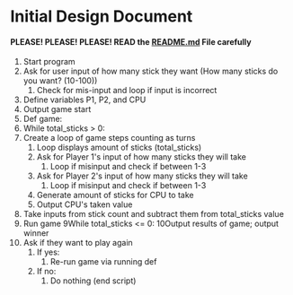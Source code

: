 # Initial Design Document
#### PLEASE! PLEASE! PLEASE! READ the [README.md](README.md) File carefully

1. Start program
2. Ask for user input of how many stick they want (How many sticks do you want? (10-100))
   1. Check for mis-input and loop if input is incorrect
3. Define variables P1, P2, and CPU
4. Output game start
5. Def game:
5. While total_sticks > 0:
6. Create a loop of game steps counting as turns
    1. Loop displays amount of sticks (total_sticks)
   2. Ask for Player 1's input of how many sticks they will take
      1. Loop if misinput and check if between 1-3
   3. Ask for Player 2's input of how many sticks they will take
      1. Loop if misinput and check if between 1-3
   4. Generate amount of sticks for CPU to take
   5. Output CPU's taken value
7. Take inputs from stick count and subtract them from total_sticks value
8. Run game
9While total_sticks <= 0:
10Output results of game; output winner
11. Ask if they want to play again
    1. If yes:
       1. Re-run game via running def 
    2. If no:
       1. Do nothing (end script)